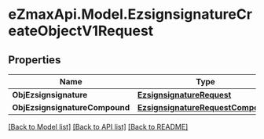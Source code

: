
# eZmaxApi.Model.EzsignsignatureCreateObjectV1Request

## Properties

Name | Type | Description | Notes
------------ | ------------- | ------------- | -------------
**ObjEzsignsignature** | [**EzsignsignatureRequest**](EzsignsignatureRequest.md) |  | [optional] 
**ObjEzsignsignatureCompound** | [**EzsignsignatureRequestCompound**](EzsignsignatureRequestCompound.md) |  | [optional] 

[[Back to Model list]](../README.md#documentation-for-models)
[[Back to API list]](../README.md#documentation-for-api-endpoints)
[[Back to README]](../README.md)


